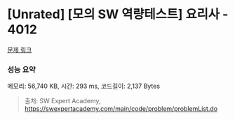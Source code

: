 # [Unrated] [모의 SW 역량테스트] 요리사 - 4012 

[문제 링크](https://swexpertacademy.com/main/code/problem/problemDetail.do?contestProbId=AWIeUtVakTMDFAVH) 

### 성능 요약

메모리: 56,740 KB, 시간: 293 ms, 코드길이: 2,137 Bytes



> 출처: SW Expert Academy, https://swexpertacademy.com/main/code/problem/problemList.do